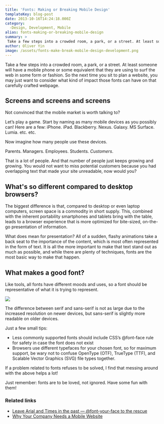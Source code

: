 ```yaml
---
title: 'Fonts: Making or Breaking Mobile Design'
templateKey: blog-post
date: 2013-10-16T14:24:18.000Z
category: 
  -Design, Development, Mobile
alias: fonts-making-or-breaking-mobile-design
summary: > 
 Take a few steps into a crowded room, a park, or a street. At least someone will have a mobile phone or some equivalent that they are using to surf the web in some form or fashion. So the next time you sit to plan a website, you may just want to consider what kind of impact those fonts can have on that carefully crafted webpage.
author: Oliver Yin
image: /assets/fonts-make-break-mobile-design-development.png
---
```


Take a few steps into a crowded room, a park, or a street. At least someone will have a mobile phone or some equivalent that they are using to surf the web in some form or fashion. So the next time you sit to plan a website, you may just want to consider what kind of impact those fonts can have on that carefully crafted webpage.

Screens and screens and screens
-------------------------------

Not convinced that the mobile market is worth talking to?

Let’s play a game. Start by naming as many mobile devices as you possibly can! Here are a few: iPhone. iPad. Blackberry. Nexus. Galaxy. MS Surface. Lumia. etc. etc.

Now imagine how many people use these devices.

Parents. Managers. Employees. Students. _Customers_.

That is a lot of people. And that number of people just keeps growing and growing. You would not want to miss potential customers because you had overlapping text that made your site unreadable, now would you?

What's so different compared to desktop browsers?
-------------------------------------------------

The biggest difference is that, compared to desktop or even laptop computers, screen space is a commodity in short supply. This, combined with the inherent portability smartphones and tablets bring with the table, leads to a browser experience that is more optimized for bite-sized, on-the-go presentation of information.

What does mean for presentation? All of a sudden, flashy animations take a back seat to the importance of the content, which is most often represented in the form of text. It is all the more important to make that text stand out as much as possible, and while there are plenty of techniques, fonts are the most basic way to make that happen.

What makes a good font?
-----------------------

Like tools, all fonts have different moods and uses, so a font should be representative of what it is trying to represent.

![](/sites/default/files/comic-sans-example_0.png)

The difference between serif and sans-serif is not as large due to the increased resolution on newer devices, but sans-serif is slightly more readable on older devices.

Just a few small tips:

*   Less commonly supported fonts should include CSS’s @font-face rule for safety in case the font does not exist
*   Browsers use different typefaces for your chosen font, so for maximum support, be wary not to confuse OpenType (OTF), TrueType (TTF), and Scalable Vector Graphics (SVG) file types together.

If a problem related to fonts refuses to be solved, I find that messing around with the above helps a lot!

Just remember: fonts are to be loved, not ignored. Have some fun with them! 

### Related links

*   [Leave Arial and Times in the past — @font-your-face to the rescue](/insights/leave-arial-and-times-past-—-font-your-face-rescue)
*   [Why Your Company Needs a Mobile Website](/insights/why-your-company-needs-mobile-website)